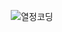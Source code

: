 <p align="center"> 
  <img src="https://github.com/dogineer/dogineer/assets/61046271/add6825e-e9a9-4f8a-8126-ee8a723c823d" alt="열정코딩">
</p>

